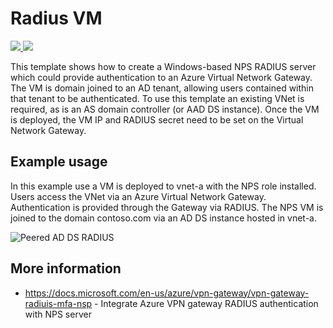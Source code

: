 # Radius VM

<a href="https://portal.azure.com/#create/Microsoft.Template/uri/https%3A%2F%2Fraw.githubusercontent.com%2FAzure%2Fazure-quickstart-templates%2Fmaster%2F301-radius-vm-domain-joined%2Fazuredeploy.json" target="_blank">
    <img src="http://azuredeploy.net/deploybutton.png"/>
</a>
<a href="http://armviz.io/#/?load=https%3A%2F%2Fraw.githubusercontent.com%2FAzure%2Fazure-quickstart-templates%2Fmaster%2F301-radius-vm-domain-joined%2Fazuredeploy.json" target="_blank">
    <img src="http://armviz.io/visualizebutton.png"/>
</a>

This template shows how to create a Windows-based NPS RADIUS server which could provide authentication to an Azure Virtual Network Gateway. The VM is domain joined to an AD tenant, allowing users contained within that tenant to be authenticated. To use this template an existing VNet is required, as is an AS domain controller (or AAD DS instance). Once the VM is deployed, the VM IP and RADIUS secret need to be set on the Virtual Network Gateway.

## Example usage
In this example use a VM is deployed to vnet-a with the NPS role installed. Users access the VNet via an Azure Virtual Network Gateway. Authentication is provided through the Gateway via RADIUS. The NPS VM is joined to the domain contoso.com via an AD DS instance hosted in vnet-a.

![Peered AD DS RADIUS](https://github.com/adouglas/azure-quickstart-templates/raw/301-radius-vm-domain-joined/images/vnet-gateway-radius-auth-adds.png)


## More information
- https://docs.microsoft.com/en-us/azure/vpn-gateway/vpn-gateway-radiuis-mfa-nsp - Integrate Azure VPN gateway RADIUS authentication with NPS server